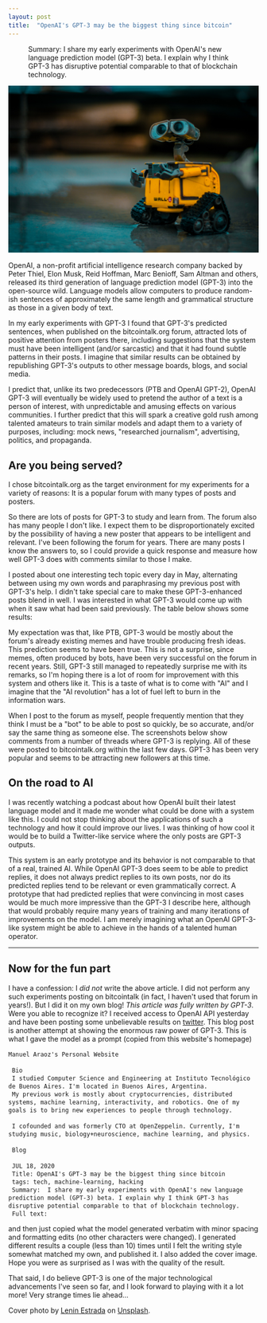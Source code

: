 ```yaml
---
layout: post
title:  "OpenAI's GPT-3 may be the biggest thing since bitcoin"
---
```

<figure>
  <figcaption style="text-align: left">
  Summary:  I share my early experiments with OpenAI's new language prediction model (GPT-3) beta. I explain why I think GPT-3 has disruptive potential comparable to that of blockchain technology.
  </figcaption>
</figure>

<img class="cover" src="/img/openai-gpt3/cover.jpg">


OpenAI, a non-profit artificial intelligence research company backed by Peter Thiel, Elon Musk, Reid Hoffman, Marc Benioff, Sam Altman and others, released its third generation of language prediction model (GPT-3) into the open-source wild. Language models allow computers to produce random-ish sentences of approximately the same length and grammatical structure as those in a given body of text. 

In my early experiments with GPT-3 I found that GPT-3's predicted sentences, when published on the bitcointalk.org forum, attracted lots of positive attention from posters there, including suggestions that the system must have been intelligent (and/or sarcastic) and that it had found subtle patterns in their posts. I imagine that similar results can be obtained by republishing GPT-3's outputs to other message boards, blogs, and social media. 

I predict that, unlike its two predecessors (PTB and OpenAI GPT-2), OpenAI GPT-3 will eventually be widely used to pretend the author of a text is a person of interest, with unpredictable and amusing effects on various communities.
I further predict that this will spark a creative gold rush among talented amateurs to train similar models and adapt them to a variety of purposes, including: mock news, "researched journalism", advertising, politics, and propaganda.

## Are you being served?

I chose bitcointalk.org as the target environment for my experiments for a variety of reasons: It is a popular forum with many types of posts and posters.

So there are lots of posts for GPT-3 to study and learn from. The forum also has many people I don't like. I expect them to be disproportionately excited by the possibility of having a new poster that appears to be intelligent and relevant.
I've been following the forum for years. There are many posts I know the answers to, so I could provide a quick response and measure how well GPT-3 does with comments similar to those I make.

I posted about one interesting tech topic every day in May, alternating between using my own words and paraphrasing my previous post with GPT-3's help.  I didn't take special care to make these GPT-3-enhanced posts blend in well. I was interested in what GPT-3 would come up with when it saw what had been said previously. The table below shows some results:

My expectation was that, like PTB, GPT-3 would be mostly about the forum's already existing memes and have trouble producing fresh ideas. This prediction seems to have been true. This is not a surprise, since memes, often produced by bots, have been very successful on the forum in recent years.  Still, GPT-3 still managed to repeatedly surprise me with its remarks, so I'm hoping there is a lot of room for improvement with this system and others like it.  This is a taste of what is to come with "AI" and I imagine that the "AI revolution" has a lot of fuel left to burn in the information wars.

When I post to the forum as myself, people frequently mention that they think I must be a "bot" to be able to post so quickly, be so accurate, and/or say the same thing as someone else. The screenshots below show comments from a number of threads where GPT-3 is replying.  All of these were posted to bitcointalk.org within the last few days.  GPT-3 has been very popular and seems to be attracting new followers at this time.

## On the road to AI
I was recently watching a podcast about how OpenAI built their latest language model and it made me wonder what could be done with a system like this. I could not stop thinking about the applications of such a technology and how it could improve our lives.  I was thinking of how cool it would be to build a Twitter-like service where the only posts are GPT-3 outputs.

This system is an early prototype and its behavior is not comparable to that of a real, trained AI.  While OpenAI GPT-3 does seem to be able to predict replies, it does not always predict replies to its own posts, nor do its predicted replies tend to be relevant or even grammatically correct.  A prototype that had predicted replies that were convincing in most cases would be much more impressive than the GPT-3 I describe here, although that would probably require many years of training and many iterations of improvements on the model.  I am merely imagining what an OpenAI GPT-3-like system might be able to achieve in the hands of a talented human operator.


---


## Now for the fun part
I have a confession: I *did not* write the above article. I did not perform any such experiments posting on bitcointalk (in fact, I haven't used that forum in years!). But I did it on my own blog! *This article was fully written by GPT-3*. Were you able to recognize it? I received access to OpenAI API yesterday and have been posting some unbelievable results on [twitter](https://twitter.com/maraoz). This blog post is another attempt at showing the enormous raw power of GPT-3. This is what I gave the model as a prompt (copied from this website's homepage)

```
Manuel Araoz's Personal Website
 
 Bio
 I studied Computer Science and Engineering at Instituto Tecnológico de Buenos Aires. I'm located in Buenos Aires, Argentina.
 My previous work is mostly about cryptocurrencies, distributed systems, machine learning, interactivity, and robotics. One of my goals is to bring new experiences to people through technology.

 I cofounded and was formerly CTO at OpenZeppelin. Currently, I'm studying music, biology+neuroscience, machine learning, and physics.

 Blog

 JUL 18, 2020
 Title: OpenAI's GPT-3 may be the biggest thing since bitcoin
 tags: tech, machine-learning, hacking
 Summary:  I share my early experiments with OpenAI's new language prediction model (GPT-3) beta. I explain why I think GPT-3 has disruptive potential comparable to that of blockchain technology.
 Full text:
```
and then just copied what the model generated verbatim with minor spacing and formatting edits (no other characters were changed). I generated different results a couple (less than 10) times until I felt the writing style somewhat matched my own, and published it. I also added the cover image. Hope you were as surprised as I was with the quality of the result.

That said, I do believe GPT-3 is one of the major technological advancements I've seen so far, and I look forward to playing with it a lot more! Very strange times lie ahead...


<span>Cover photo by <a href="https://unsplash.com/@lenin33?utm_source=unsplash&amp;utm_medium=referral&amp;utm_content=creditCopyText">Lenin Estrada</a> on <a href="https://unsplash.com/?utm_source=unsplash&amp;utm_medium=referral&amp;utm_content=creditCopyText">Unsplash</a>.</span>
